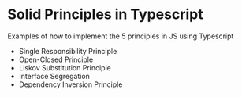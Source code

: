 # Solid Principles in Typescript

Examples of how to implement the 5 principles in JS using Typescript

+ Single Responsibility Principle
+ Open-Closed Principle
+ Liskov Substitution Principle
+ Interface Segregation 
+ Dependency Inversion Principle
